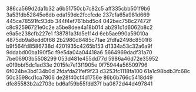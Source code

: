 386ca569d2da1b32
a6b51750cb7c82c5
aff335cbb501f9b6
3a53fdb52845e6db
eda159dc2fccfcde
237cfa65a981d669
445ce78591fc93db
344f4ef761bbd5c4
042bec758c27472f
c8c92596721e0c2e
a5be8dee4a18b014
ab291c1d6062b8c2
e9a5e238cfb227e1
f38781a3fd5e114d
6eb5ae990a59010a
4875db9a8edd0f68
2b2980d8485c71ae
2fdfa2498c8501f8
b9f564fd8586738d
4201935c4265b153
d1334a53c32a6a9f
9ddabd00ba190f5c
f9e5da04a04418a6
5664969dadf31a70
7be06903b5508299
053d481e455dd77d
5986a46d72e35952
e0f9bbf5dc1ad33e
2015fe7e13f1905e
0f75944a56509796
6f024be3bd134b0d
2fdafda21fef9f23
d3253fc1118fa100
61a1c98bdb3fc68c
50c3598cd1ca7806
de28f40cf4d1756e
86b6b766c5418d49
dfe85583b2a2703e
bd6af59b55fdd37f
ba0872d44d497841

